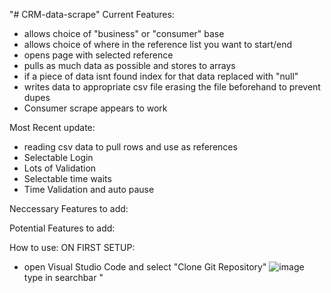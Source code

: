 "# CRM-data-scrape" 
Current Features:
- allows choice of "business" or "consumer" base
- allows choice of where in the reference list you want to start/end
- opens page with selected reference
- pulls as much data as possible and stores to arrays
- if a piece of data isnt found index for that data replaced with "null"
- writes data to appropriate csv file erasing the file beforehand to prevent dupes
- Consumer scrape appears to work

Most Recent update:
- reading csv data to pull rows and use as references
- Selectable Login
- Lots of Validation
- Selectable time waits
- Time Validation and auto pause

Neccessary Features to add:


Potential Features to add:

How to use:
ON FIRST SETUP:
- open Visual Studio Code and select "Clone Git Repository"
![image](https://github.com/Loki-GOS/CRM-data-scrape/assets/167244472/92d0b0ba-9465-4173-8fcc-c951c6d9cd45)
type in searchbar "




